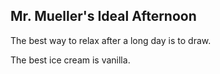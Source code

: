 ## Mr. Mueller's Ideal Afternoon

The best way to relax after a long day is to draw.

The best ice cream is vanilla.